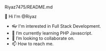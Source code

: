 
  Riyaz7475/README.md

  👋 Hi I'm @Riyaz
- 👓 I'm interested in Full Stack 
      Development.
- 🌱 I’m currently learning PHP 
     Javascript.
- 👯 I’m looking to collaborate on.
- 📫 How to reach me.
